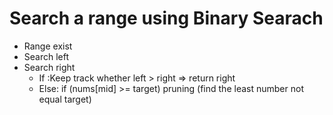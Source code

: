  # Search a range using Binary Searach
 - Range exist
 - Search left
 - Search right
   - If :Keep track whether left > right => return right
   - Else: if (nums[mid] >= target) pruning (find the least number not equal target)
